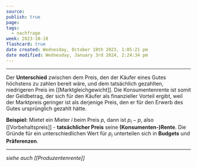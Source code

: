 ```yaml
---
source: 
publish: true
page: 
tags:
  - nachfrage
week: 2023-10-18
flashcard: true
date created: Wednesday, October 18th 2023, 1:05:21 pm
date modified: Wednesday, January 3rd 2024, 2:24:34 pm
---
```

***

Der **Unterschied** zwischen dem Preis, den der Käufer eines Gutes höchstens zu zahlen bereit wäre, und dem tatsächlich gezahlten, niedrigeren Preis im [[Marktgleichgewicht]]. 
Die Konsumentenrente ist somit der Geldbetrag, der sich für den Käufer als finanzieller Vorteil ergibt, weil der Marktpreis geringer ist als derjenige Preis, den er für den Erwerb des Gutes ursprünglich gezahlt hätte.

**Beispiel:**
Mietet ein Mieter $i$ beim Preis $p$, dann ist $p_{i} - p$, also [[Vorbehaltspreis]] - **tatsächlicher Preis** seine **(Konsumenten-)Rente**.
Die Gründe für ein unterschiedlichen Wert für $p_{i}$ unterteilen sich in **Budgets** und **Präferenzen**.

***
*siehe auch [[Produzentenrente]]*

